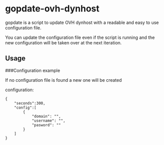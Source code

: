 # gopdate-ovh-dynhost


gopdate is a script to update OVH dynhost with a readable and easy to use configuration file.

You can update the configuration file even if the script is running and the new configuration will be taken over at the next iteration.

## Usage

###Configuration example

If no configuration file is found a new one will be created

configuration:
```
{
    "seconds":300,
    "config":[
        {
            "domain": "",
            "username": "",
            "pasword": ""
        }
    ]
}

```
